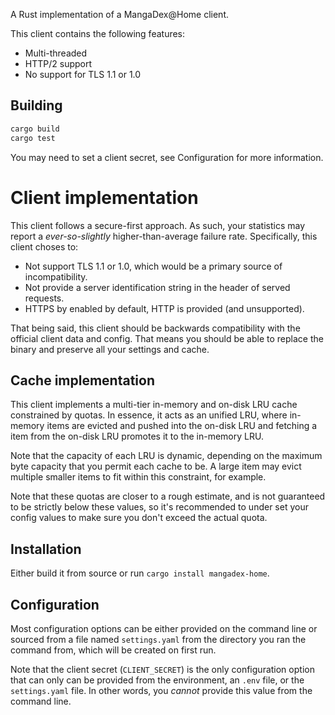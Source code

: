 A Rust implementation of a MangaDex@Home client.

This client contains the following features:

 - Multi-threaded
 - HTTP/2 support
 - No support for TLS 1.1 or 1.0

## Building

```sh
cargo build
cargo test
```

You may need to set a client secret, see Configuration for more information.

# Client implementation

This client follows a secure-first approach. As such, your statistics may report
a _ever-so-slightly_ higher-than-average failure rate. Specifically, this client
choses to:
 - Not support TLS 1.1 or 1.0, which would be a primary source of
 incompatibility.
 - Not provide a server identification string in the header of served requests.
 - HTTPS by enabled by default, HTTP is provided (and unsupported).

That being said, this client should be backwards compatibility with the official
client data and config. That means you should be able to replace the binary and
preserve all your settings and cache.

## Cache implementation

This client implements a multi-tier in-memory and on-disk LRU cache constrained
by quotas. In essence, it acts as an unified LRU, where in-memory items are
evicted and pushed into the on-disk LRU and fetching a item from the on-disk LRU
promotes it to the in-memory LRU.

Note that the capacity of each LRU is dynamic, depending on the maximum byte
capacity that you permit each cache to be. A large item may evict multiple
smaller items to fit within this constraint, for example.

Note that these quotas are closer to a rough estimate, and is not guaranteed to
be strictly below these values, so it's recommended to under set your config
values to make sure you don't exceed the actual quota.

## Installation

Either build it from source or run `cargo install mangadex-home`.

## Configuration

Most configuration options can be either provided on the command line or sourced
from a file named `settings.yaml` from the directory you ran the command from,
which will be created on first run.

Note that the client secret (`CLIENT_SECRET`) is the only configuration option
that can only can be provided from the environment, an `.env` file, or the
`settings.yaml` file. In other words, you _cannot_ provide this value from the
command line.
